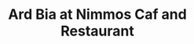 ---
title: "Ard Bia at Nimmos Caf and Restaurant"
address: "Ard Bia at Nimmos Caf??, Restaurant, Nimmo's Building, Spanish Arch, Long Walk, Galway City"
tel: "+353 (0)91 56 1114"
county: "Galway"
category: "Cafes"
type: "Content"
lat: "53.27135467529297"
lng: "-9.054041862487793"
---